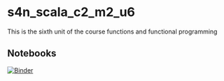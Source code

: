 # s4n_scala_c2_m2_u6
This is the sixth unit of the course functions and functional programming

## Notebooks

[![Binder](https://mybinder.org/badge_logo.svg)](https://mybinder.org/v2/gh/juancardonas4n/s4n_scala_c2_m2_u6/HEAD?filepath=notebooks%2Fnb_c2_m2_u6%2FC2_M2_U6_NB_01.ipynb)
